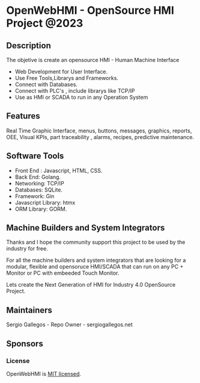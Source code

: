 # OpenWebHMI - OpenSource HMI Project @2023

## Description

The objetive is create an opensource HMI - Human Machine Interface
  - Web Development for User Interface.
  - Use Free Tools,Librarys and Frameworks.
  - Connect with Databases.
  - Connect with PLC's , include librarys like TCP/IP
  - Use as HMI or SCADA to run in any Operation System

## Features

Real Time Graphic Interface, menus, buttons, messages, graphics, reports, OEE, Visual KPIs, part traceability , alarms, recipes, predictive maintenance.

## Software Tools

- Front End : Javascript, HTML, CSS.
- Back End: Golang.
- Networking: TCP/IP
- Databases: SQLite.
- Framework: Gin
- Javascript Library: htmx 
- ORM Library: GORM.

## Machine Builders and System Integrators

Thanks and I hope the community support this project to be used by the industry for free.

For all the machine builders and system integrators that are looking for a modular, flexible and opensoruce HMI/SCADA that can run
on any PC + Monitor or PC with embeeded Touch Monitor.

Lets create the Next Generation of HMI for Industry 4.0 OpenSource Project.

## Maintainers
Sergio Gallegos - Repo Owner  - sergiogallegos.net

## Sponsors

### License

OpenWebHMI is [MIT licensed](./LICENSE).
